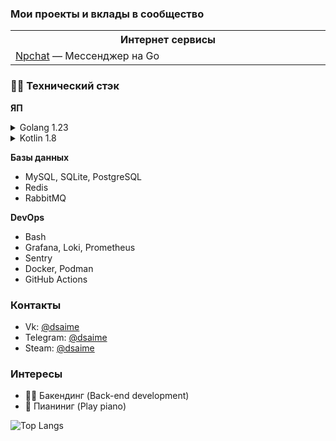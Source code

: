 ### Мои проекты и вклады в сообщество

<table>
  <tr>
    <th width="500px">Интернет сервисы</th>
  </tr>
  <tr>
    <td>
          <a href="https://github.com/nice-pea/npchat">Npchat</a> &mdash; 
          Мессенджер на Go<br/>
    </td>
  </tr>
</table>

### 🔨😁 Технический стэк

**ЯП**
<details>
  <summary>Golang 1.23</summary>

  - nullism/bqb
  - jmoiron/sqlx
  - gofiber/fiber
  - rabbitmq/amqp091-go
  - redis/go-redis
  - grpc
  - protobuf
  - urfave/cli
  - testcontainers/testcontainers-go
  - PaulSonOfLars/gotgbot
  - jinzhu/gorm (v1)
</details>
<details>
  <summary>Kotlin 1.8</summary>

  - Compose
  - Coil
  - Viewmodel
  - Retrifit2
  - Coroutines
  - Okhttp3
</details>

**Базы данных**
- MySQL, SQLite, PostgreSQL
- Redis
- RabbitMQ

**DevOps**
- Bash
- Grafana, Loki, Prometheus
- Sentry
- Docker, Podman
- GitHub Actions

### Контакты
- Vk: [@dsaime](https://vk.ru/dsaime)
- Telegram: [@dsaime](https://t.me/dsaime)
- Steam: [@dsaime](https://steamcommunity.com/id/dsaime)

### Интересы
- 👨‍💻 Бакендинг (Back-end development)
- 🎵 Пианиниг (Play piano)

![Top Langs](https://github-readme-stats.vercel.app/api/top-langs/?username=dsaime&layout=compact&theme=dark)
